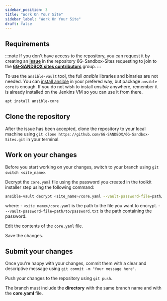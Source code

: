 ```yaml
---
sidebar_position: 3
title: "Work On Your Site"
sidebar_label: "Work On Your Site"
draft: false
---
```


## Requirements

:::note
If you don't have access to the repository, you can request it by creating an [**issue**](https://github.com/6G-SANDBOX/6G-Sandbox-Sites/issues/new?q=is%3Aissue&template=access_request.md) in the repository 6G-Sandbox-Sites requesting to join to the [**6G-SANDBOX sites contributors**](https://github.com/orgs/6G-SANDBOX/teams/6gsandbox-sites-contributors) group.
:::

To use the `ansible-vault` tool, the full *ansible* libraries and binaries are not needed. You can [install ansible](https://docs.ansible.com/ansible/latest/installation_guide/installation_distros.html) in your prefered way, but package `ansible-core` is enough.
If you do not wish to install *ansible* anywhere, remember it is already installed on the Jenkins VM so you can use it from there.

```bash
apt install ansible-core
```

## Clone the repository

After the issue has been accepted, clone the repository to your local machine using `git clone https://github.com/6G-SANDBOX/6G-Sandbox-Sites.git` in your terminal.

## Work on your changes

Before you start working on your changes, switch to your branch using `git switch <site_name>`. 

Decrypt the `core.yaml` file using the password you created in the toolkit installer step using the following command:

```sh
ansible-vault decrypt <site_name>/core.yaml --vault-password-file=path/to/password.txt
```

where:
    - `<site_name>/core.yaml` is the path to the file you want to encrypt.
    - `--vault-password-file=path/to/password.txt` is the path containing the password.

Edit the contents of the `core.yaml` file.

Save the changes.

## Submit your changes

Once you're happy with your changes, commit them with a clear and descriptive message using `git commit -m "Your message here"`.

Push your changes to the repository using `git push`.

The branch must include the **directory** with the same branch name and with the **core.yaml** file.